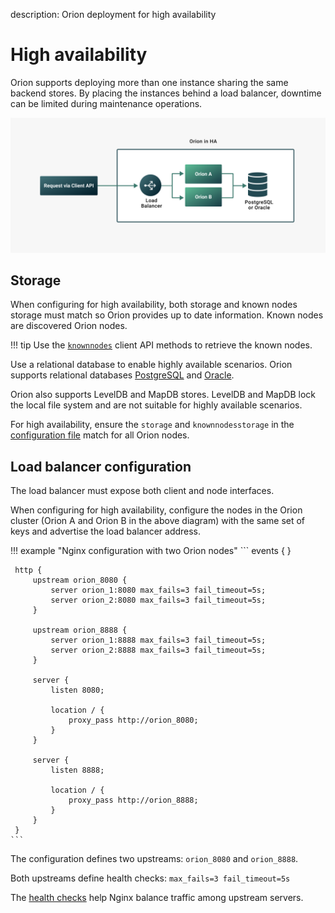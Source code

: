 description: Orion deployment for high availability 
<!--- END of page meta data -->

# High availability

Orion supports deploying more than one instance sharing the same backend stores.
By placing the instances behind a load balancer, downtime can be limited during maintenance operations.

![Orion HA](../images/Orion-HA.png)

## Storage

When configuring for high availability, both storage and known nodes storage must match so Orion 
provides up to date information. Known nodes are discovered Orion nodes. 

!!! tip
    Use the [`knownnodes`](../Reference/API-Methods.md#knownnodes) client API methods to retrieve the 
    known nodes.  

Use a relational database to enable highly available scenarios. Orion supports relational databases 
[PostgreSQL](../Tutorials/Using-PostgreSQL.md) and [Oracle](../Tutorials/Using-Oracle.md). 

Orion also supports LevelDB and MapDB stores. LevelDB and MapDB lock the local file system and 
are not suitable for highly available scenarios.

For high availability, ensure the `storage` and `knownnodesstorage` in the [configuration file](../Reference/Configuration-File.md)
match for all Orion nodes.

## Load balancer configuration

The load balancer must expose both client and node interfaces.

When configuring for high availability, configure the nodes in the Orion cluster (Orion A and Orion B in the
above diagram) with the same set of keys and advertise the load balancer address.

!!! example "Nginx configuration with two Orion nodes"
    ```
     events { }

     http {
         upstream orion_8080 {
             server orion_1:8080 max_fails=3 fail_timeout=5s;
             server orion_2:8080 max_fails=3 fail_timeout=5s;
         }

         upstream orion_8888 {
             server orion_1:8888 max_fails=3 fail_timeout=5s;
             server orion_2:8888 max_fails=3 fail_timeout=5s;
         }

         server {
             listen 8080;

             location / {
                 proxy_pass http://orion_8080;
             }
         }

         server {
             listen 8888;

             location / {
                 proxy_pass http://orion_8888;
             }
         }
     }
    ```

The configuration defines two upstreams: `orion_8080` and `orion_8888`.

Both upstreams define health checks: `max_fails=3 fail_timeout=5s`

The [health checks](https://docs.nginx.com/nginx/admin-guide/load-balancer/http-health-check/) help 
Nginx balance traffic among upstream servers.
